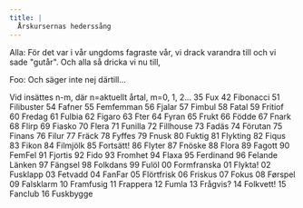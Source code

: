 ```yaml
---
title: |
  Årskursernas hederssång
---
```

Alla: För det var i vår ungdoms fagraste vår,
vi drack varandra till och vi sade "gutår".
Och alla så dricka vi nu <Foo> till,

Foo: Och <Foo> säger inte nej därtill...

Vid <Foo> insättes n-m, där n=aktuellt årtal, m=0, 1, 2...
35 Fux
42 Fibonacci
51 Filibuster
54 Fafner
55 Femfemman
56 Fjalar
57 Fimbul
58 Fatal
59 Fritiof
60 Fredag
61 Fulbia
62 Figaro
63 Fter
64 Fyran
65 Frukt
66 Födde
67 Fnark
68 Flirp
69 Fiasko
70 Flera
71 Funilla
72 Fillhouse
73 Fadäs
74 Förutan
75 Finans
76 Filur
77 Fräck
78 Fyffes
79 Fnusk
80 Fuktig
81 Flykting
82 Fiqus
83 Fikon
84 Filmjölk
85 Fortsätt!
86 Flyter
87 Fnöske
88 Flora
89 Fagott
90 FemFel
91 Fjortis
92 Fido
93 Fromhet
94 Flaxa
95 Ferdinand
96 Felande Länken
97 Fängsel
98 Folkdans
99 Fulöl
00 Formfranska
01 Flykta!
02 Fusklapp
03 Fetvadd
04 FanFar
05 Flörtfrisk
06 Friskus
07 Fokus
08 Førspel
09 Falsklarm
10 Framfusig
11 Frappera
12 Fumla
13 Frågvis?
14 Folkvett!
15 Fanclub
16 Fuskbygge